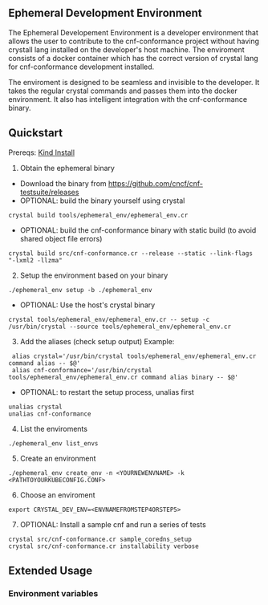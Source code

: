 ## Ephemeral Development Environment

The Ephemeral Developement Environment is a developer environment that allows the user to contribute to the cnf-conformance project without having crystall lang installed on the developer's host machine. The enviroment consists of a docker container which has the correct version of crystal lang for cnf-conformance development installed.

The enviroment is designed to be seamless and invisible to the developer. It takes the regular crystal commands and passes them into the docker environment. It also has intelligent integration with the cnf-conformance binary.

## Quickstart

Prereqs: [Kind Install](../../KIND-INSTALL.md)

1. Obtain the ephemeral binary

- Download the binary from https://github.com/cncf/cnf-testsuite/releases
- OPTIONAL: build the binary yourself using crystal

```
crystal build tools/ephemeral_env/ephemeral_env.cr
```

- OPTIONAL: build the cnf-conformance binary with static build (to avoid shared object file errors)

```
crystal build src/cnf-conformance.cr --release --static --link-flags "-lxml2 -llzma"
```

2. Setup the environment based on your binary

```
./ephemeral_env setup -b ./ephemeral_env
```

- OPTIONAL: Use the host's crystal binary

```
crystal tools/ephemeral_env/ephemeral_env.cr -- setup -c /usr/bin/crystal --source tools/ephemeral_env/ephemeral_env.cr
```

3. Add the aliases (check setup output)
   Example:

```
 alias crystal='/usr/bin/crystal tools/ephemeral_env/ephemeral_env.cr command alias -- $@'
 alias cnf-conformance='/usr/bin/crystal tools/ephemeral_env/ephemeral_env.cr command alias binary -- $@'
```

- OPTIONAL: to restart the setup process, unalias first

```
unalias crystal
unalias cnf-conformance
```

4.  List the enviroments

```
./ephemeral_env list_envs
```

5. Create an environment

```
./ephemeral_env create_env -n <YOURNEWENVNAME> -k <PATHTOYOURKUBECONFIG.CONF>
```

6. Choose an enviroment

```
export CRYSTAL_DEV_ENV=<ENVNAMEFROMSTEP4ORSTEP5>
```

7. OPTIONAL: Install a sample cnf and run a series of tests

```
crystal src/cnf-conformance.cr sample_coredns_setup
crystal src/cnf-conformance.cr installability verbose
```

## Extended Usage

### Environment variables
